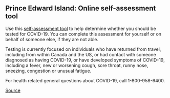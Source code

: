 ## Prince Edward Island: Online self-assessment tool

Use this [self-assessment tool](https://www.google.com/url?q=https://www.princeedwardisland.ca/en/service/self-assessment-for-covid-19&sa=D&ust=1584998310442000&usg=AFQjCNEW9HFOgqY9hFh9nXeLDM7qDdNozA) to help determine whether you should be tested for COVID-19. You can complete this assessment for yourself or on behalf of someone else, if they are not able.

Testing is currently focused on individuals who have returned from travel, including from within Canada and the US, or had contact with someone diagnosed as having COVID-19, or have developed symptoms of COVID-19, including a fever, new or worsening cough, sore throat, runny nose, sneezing, congestion or unusual fatigue.

For health related general questions about COVID-19, call 1-800-958-6400.

[Source](https://www.google.com/url?q=https://www.princeedwardisland.ca/en/service/self-assessment-for-covid-19&sa=D&ust=1584998310442000&usg=AFQjCNEW9HFOgqY9hFh9nXeLDM7qDdNozA)
